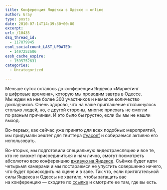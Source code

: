 ```yaml
---
title: Конференция Яндекса в Одессе — online
author: Gray
type: posts
date: 2010-07-14T14:39:30+00:00
excerpt:
url: /10435
dsq_thread_id:
  - 117879945
esml_socialcount_LAST_UPDATED:
  - 1497252606
essb_cache_expire:
  - 1595752631
categories:
  - Uncategorized

---
```








Меньше суток осталось до&nbsp;конференции Яндекса &laquo;Маркетинг в&nbsp;цифровые времена&raquo;, которую мы&nbsp;проводим завтра в&nbsp;Одессе. Мы&nbsp;ждем на&nbsp;нее более 300 участников и&nbsp;немалое количество докладчиков. Очень здорово, что на&nbsp;наше приглашение откликнулось столько людей, но, с&nbsp;другой стороны, многие приехать не&nbsp;смогли по&nbsp;разным причинам. И&nbsp;это было&nbsp;бы грустно, если&nbsp;бы мы&nbsp;не&nbsp;нашли выход.

Во-первых, как сейчас уже принято для всех подобных мероприятий, мы&nbsp;придумали хештег для твиттера <a href="http://search.twitter.com/search?q=%23yaconf" target="_blank">#yaconf</a> и&nbsp;собираемся активно его использовать.

Во-вторых, мы&nbsp;подготовили специальную видеотрансляцию и&nbsp;все&nbsp;те, кто не&nbsp;сможет присоединиться к&nbsp;нам лично, смогут посмотреть абсолютно всю конференцию <a href="http://company.yandex.ru/public/advertising/online.xml" target="_blank">вживую на&nbsp;Яндексе</a>. Съёмка будет идти четырьмя камерами и&nbsp;мы&nbsp;постараемся не&nbsp;упустить совершенно ничего, что будет происходить на&nbsp;сцене и&nbsp;в&nbsp;зале. Так что, если притягательной силы Яндекса и&nbsp;Одессы не&nbsp;хватило, чтобы затащить вас на&nbsp;конференцию&nbsp;&mdash; сходите по&nbsp;<a href="http://company.yandex.ru/public/advertising/online.xml" target="_blank">ссылке</a> и&nbsp;смотрите ее&nbsp;там, где вы&nbsp;есть.